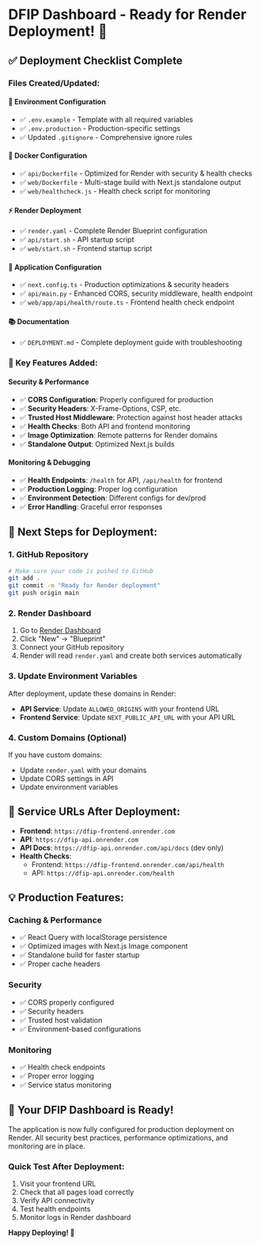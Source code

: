 # DFIP Dashboard - Ready for Render Deployment! 🚀

## ✅ Deployment Checklist Complete

### Files Created/Updated:

#### 📁 Environment Configuration
- ✅ `.env.example` - Template with all required variables
- ✅ `.env.production` - Production-specific settings
- ✅ Updated `.gitignore` - Comprehensive ignore rules

#### 🐳 Docker Configuration
- ✅ `api/Dockerfile` - Optimized for Render with security & health checks
- ✅ `web/Dockerfile` - Multi-stage build with Next.js standalone output
- ✅ `web/healthcheck.js` - Health check script for monitoring

#### ⚡ Render Deployment
- ✅ `render.yaml` - Complete Render Blueprint configuration
- ✅ `api/start.sh` - API startup script
- ✅ `web/start.sh` - Frontend startup script

#### 🔧 Application Configuration
- ✅ `next.config.ts` - Production optimizations & security headers
- ✅ `api/main.py` - Enhanced CORS, security middleware, health endpoint
- ✅ `web/app/api/health/route.ts` - Frontend health check endpoint

#### 📚 Documentation
- ✅ `DEPLOYMENT.md` - Complete deployment guide with troubleshooting

### 🎯 Key Features Added:

#### Security & Performance
- ✅ **CORS Configuration**: Properly configured for production
- ✅ **Security Headers**: X-Frame-Options, CSP, etc.
- ✅ **Trusted Host Middleware**: Protection against host header attacks
- ✅ **Health Checks**: Both API and frontend monitoring
- ✅ **Image Optimization**: Remote patterns for Render domains
- ✅ **Standalone Output**: Optimized Next.js builds

#### Monitoring & Debugging
- ✅ **Health Endpoints**: `/health` for API, `/api/health` for frontend
- ✅ **Production Logging**: Proper log configuration
- ✅ **Environment Detection**: Different configs for dev/prod
- ✅ **Error Handling**: Graceful error responses

## 🚀 Next Steps for Deployment:

### 1. GitHub Repository
```bash
# Make sure your code is pushed to GitHub
git add .
git commit -m "Ready for Render deployment"
git push origin main
```

### 2. Render Dashboard
1. Go to [Render Dashboard](https://dashboard.render.com/)
2. Click "New" → "Blueprint"
3. Connect your GitHub repository
4. Render will read `render.yaml` and create both services automatically

### 3. Update Environment Variables
After deployment, update these domains in Render:
- **API Service**: Update `ALLOWED_ORIGINS` with your frontend URL
- **Frontend Service**: Update `NEXT_PUBLIC_API_URL` with your API URL

### 4. Custom Domains (Optional)
If you have custom domains:
- Update `render.yaml` with your domains
- Update CORS settings in API
- Update environment variables

## 🔗 Service URLs After Deployment:

- **Frontend**: `https://dfip-frontend.onrender.com`
- **API**: `https://dfip-api.onrender.com`
- **API Docs**: `https://dfip-api.onrender.com/api/docs` (dev only)
- **Health Checks**: 
  - Frontend: `https://dfip-frontend.onrender.com/api/health`
  - API: `https://dfip-api.onrender.com/health`

## 💡 Production Features:

### Caching & Performance
- ✅ React Query with localStorage persistence
- ✅ Optimized images with Next.js Image component
- ✅ Standalone build for faster startup
- ✅ Proper cache headers

### Security
- ✅ CORS properly configured
- ✅ Security headers
- ✅ Trusted host validation
- ✅ Environment-based configurations

### Monitoring
- ✅ Health check endpoints
- ✅ Proper error logging
- ✅ Service status monitoring

## 🎉 Your DFIP Dashboard is Ready!

The application is now fully configured for production deployment on Render. All security best practices, performance optimizations, and monitoring are in place.

### Quick Test After Deployment:
1. Visit your frontend URL
2. Check that all pages load correctly
3. Verify API connectivity
4. Test health endpoints
5. Monitor logs in Render dashboard

**Happy Deploying! 🚀**
